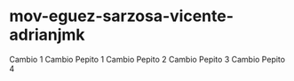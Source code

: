 # mov-eguez-sarzosa-vicente-adrianjmk
Cambio 1
Cambio Pepito 1
Cambio Pepito 2
Cambio Pepito 3
Cambio Pepito 4
